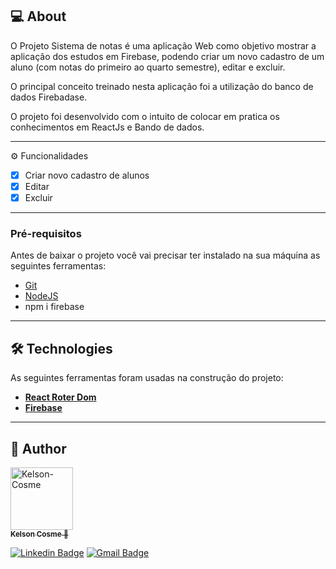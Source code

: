 ## 💻 About

O Projeto Sistema de notas é uma aplicação Web como objetivo mostrar a aplicação dos estudos em Firebase, podendo criar um novo cadastro de um aluno (com notas do primeiro ao quarto semestre), editar e excluir.

O principal conceito treinado nesta aplicação foi a utilização do banco de dados Firebadase.

O projeto foi desenvolvido com o intuito de colocar em pratica os conhecimentos em ReactJs e Bando de dados.

---

⚙️ Funcionalidades

  - [x] Criar novo cadastro de alunos
  - [x] Editar
  - [x] Excluir
  
---

### Pré-requisitos

Antes de baixar o projeto você vai precisar ter instalado na sua máquina as seguintes ferramentas:

* [Git](https://git-scm.com)
* [NodeJS](https://nodejs.org/en/)
* npm i firebase

---

## 🛠 Technologies

As seguintes ferramentas foram usadas na construção do projeto:

-   **[React Roter Dom](https://reactrouter.com/en/v6.3.0)**
-   **[Firebase](https://firebase.google.com/?hl=pt&authuser=0)**

---
## 🦸 Author

<a href="https://github.com/kelson-cosme">
 <img alt="Kelson-Cosme" title="Kelson-Cosme" src="https://github.com/kelson-cosme.png" width="100px" />
 <br />
 <sub><strong>Kelson Cosme</strong> 🚀</sub>
</a>

<br />

[![Linkedin Badge](https://img.shields.io/badge/-Kelson_Cosme-blue?style=flat-square&logo=Linkedin&logoColor=white&link=https://www.linkedin.com/in/pabloalan/)](https://www.linkedin.com/in/kelson-cosme/) 
[![Gmail Badge](https://img.shields.io/badge/-kelson.almeida123@gmail.com-c14438?style=flat-square&logo=Gmail&logoColor=white&link=mailto:kelson.almeida123@gmail.com)](mailto:kelson.almeida123@gmail.com)
